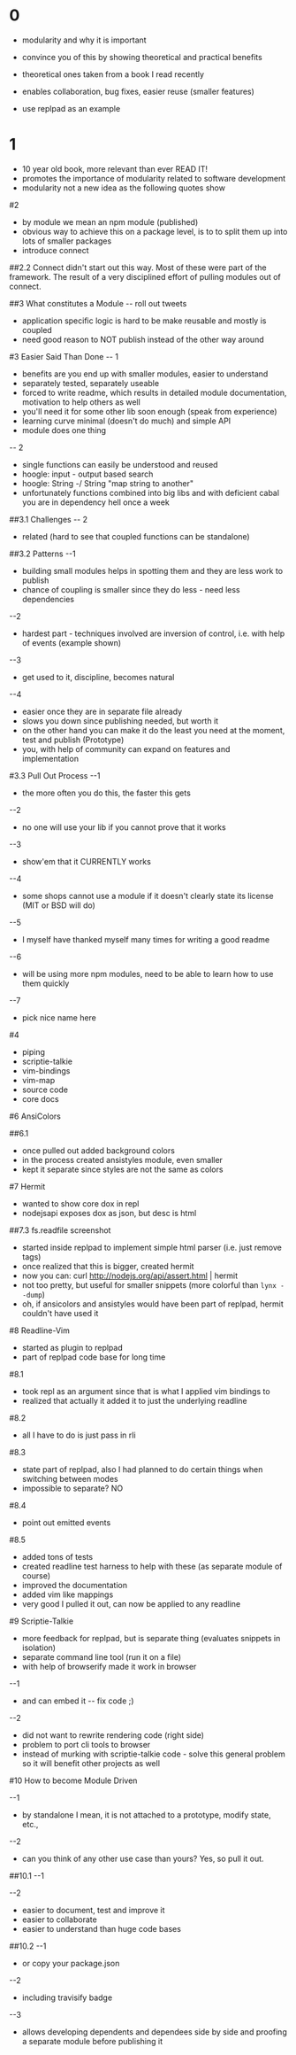 # 0
- modularity and why it is important
- convince you of this by showing theoretical and practical benefits

- theoretical ones taken from a book I read recently
- enables collaboration, bug fixes, easier reuse (smaller features)
- use replpad as an example

# 1 
- 10 year old book, more relevant than ever READ IT!
- promotes the importance of modularity related to software development
- modularity not a new idea as the following quotes show

#2 
- by module we mean an npm module (published)
- obvious way to achieve this on a package level, is to to split them up into lots of smaller packages
- introduce connect

##2.2
  Connect didn't start out this way. Most of these were part of the framework.
  The result of a very disciplined effort of pulling modules out of connect.

##3 What constitutes a Module
-- roll out tweets
- application specific logic is hard to be make reusable and mostly is coupled
- need good reason to NOT publish instead of the other way around

#3 Easier Said Than Done
-- 1
- benefits are you end up with smaller modules, easier to understand
- separately tested, separately useable
- forced to write readme, which results in detailed module documentation, motivation to help others as well
- you'll need it for some other lib soon enough (speak from experience)
- learning curve minimal (doesn't do much) and simple API
- module does one thing

-- 2
- single functions can easily be understood and reused
- hoogle: input - output based search
- hoogle: String -/ String "map string to another"
- unfortunately functions combined into big libs and with deficient cabal you are in dependency hell once a week

##3.1 Challenges
-- 2
- related (hard to see that coupled functions can be standalone)

##3.2 Patterns
--1
- building small modules helps in spotting them and they are less work to publish
- chance of coupling is smaller since they do less - need less dependencies 

--2
- hardest part - techniques involved are inversion of control, i.e. with help of events (example shown)

--3
- get used to it, discipline, becomes natural

--4
- easier once they are in separate file already
- slows you down since publishing needed, but worth it
- on the other hand you can make it do the least you need at the moment, test and publish (Prototype)
- you, with help of community can expand on features and implementation

#3.3 Pull Out Process
--1
- the more often you do this, the faster this gets

--2
- no one will use your lib if you cannot prove that it works

--3
- show'em that it CURRENTLY works

--4
- some shops cannot use a module if it doesn't clearly state its license (MIT or BSD will do)

--5
- I myself have thanked myself many times for writing a good readme

--6
- will be using more npm modules, need to be able to learn how to use them quickly

--7
- pick nice name here

#4
- piping
- scriptie-talkie
- vim-bindings
- vim-map
- source code
- core docs

#6 AnsiColors

##6.1
- once pulled out added background colors
- in the process created ansistyles module, even smaller
- kept it separate since styles are not the same as colors

#7 Hermit
- wanted to show core dox in repl
- nodejsapi exposes dox as json, but desc is html

##7.3 fs.readfile screenshot
- started inside replpad to implement simple html parser (i.e. just remove tags)
- once realized that this is bigger, created hermit
- now you can: curl http://nodejs.org/api/assert.html | hermit
- not too pretty, but useful for smaller snippets (more colorful than `lynx --dump`)
- oh, if ansicolors and ansistyles would have been part of replpad, hermit couldn't have used it

#8 Readline-Vim
- started as plugin to replpad
- part of replpad code base for long time

#8.1
- took repl as an argument since that is what I applied vim bindings to
- realized that actually it added it to just the underlying readline

#8.2
- all I have to do is just pass in rli

#8.3
- state part of replpad, also I had planned to do certain things when switching between modes
- impossible to separate? NO

#8.4
- point out emitted events

#8.5
- added tons of tests
- created readline test harness to help with these (as separate module of course)
- improved the documentation
- added vim like mappings
- very good I pulled it out, can now be applied to any readline

#9 Scriptie-Talkie
- more feedback for replpad, but is separate thing (evaluates snippets in isolation)
- separate command line tool (run it on a file)
- with help of browserify made it work in browser

--1
- and can embed it -- fix code ;)

--2
- did not want to rewrite rendering code (right side)
- problem to port cli tools to browser
- instead of murking with scriptie-talkie code - solve this general problem so it will benefit other projects as well

#10 How to become Module Driven

--1
- by standalone I mean, it is not attached to a prototype, modify state, etc.,

--2  
- can you think of any other use case than yours? Yes, so pull it out.

##10.1
--1

--2
- easier to document, test and improve it
- easier to collaborate
- easier to understand than huge code bases

##10.2
--1
- or copy your package.json

--2
- including travisify badge

--3
- allows developing dependents and dependees side by side and proofing a separate module before publishing it
